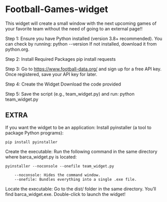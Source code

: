 # Football-Games-widget
This widget will create a small window with the next upcoming games of your favorite team without the need of going to an external page!!

Step 1:
  Ensure you have Python installed (version 3.8+ recommended). You can check by running:
    python --version
    If not installed, download it from python.org.
    
Step 2: 
  Install Required Packages
    pip install requests
    
Step 3:
  Go to https://www.football-data.org/ and sign up for a free API key.
  Once registered, save your API key for later.

Step 4: Create the Widget
  Download the code provided

Step 5:
  Save the script (e.g., team_widget.py) and run:
  python team_widget.py


## EXTRA ##
If you want the widget to be an application:
  Install pyinstaller (a tool to package Python programs):
  
    pip install pyinstaller
Create the executable:
  Run the following command in the same directory where barca_widget.py is located:

    pyinstaller --noconsole --onefile team_widget.py
    
        --noconsole: Hides the command window.
        --onefile: Bundles everything into a single .exe file.
Locate the executable:
  Go to the dist/ folder in the same directory.
  You’ll find barca_widget.exe. Double-click to launch the widget!
